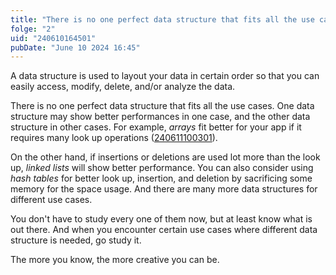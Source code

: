 ```yaml
---
title: "There is no one perfect data structure that fits all the use cases"
folge: "2"
uid: "240610164501"
pubDate: "June 10 2024 16:45"
---
```


A data structure is used to layout your data in certain order so that you can easily access, modify, delete, and/or analyze the data.

There is no one perfect data structure that fits all the use cases. One data structure may show better performances in one case, and the other data structure in other cases. For example, _arrays_ fit better for your app if it requires many look up operations ([240611100301](/note/240611100301)).

On the other hand, if insertions or deletions are used lot more than the look up, _linked lists_ will show better performance. You can also consider using _hash tables_ for better look up, insertion, and deletion by sacrificing some memory for the space usage. And there are many more data structures for different use cases.

You don't have to study every one of them now, but at least know what is out there. And when you encounter certain use cases where different data structure is needed, go study it.

The more you know, the more creative you can be.